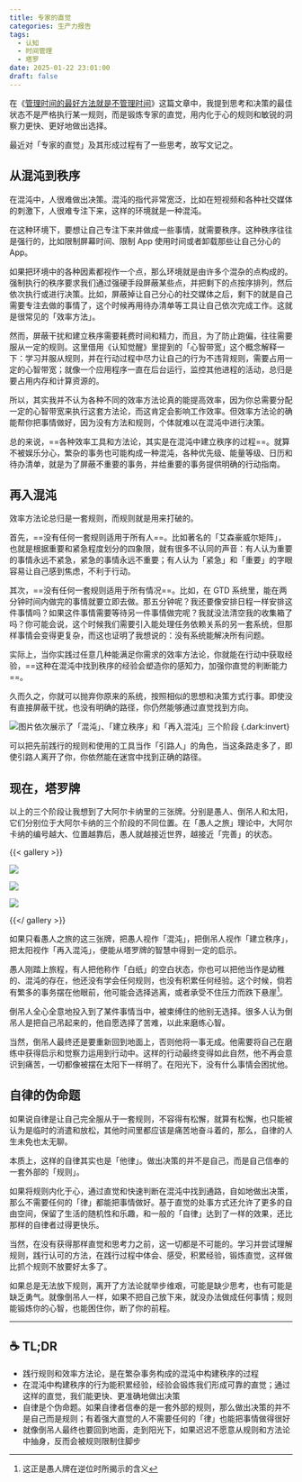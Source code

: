 ```yaml
---
title: 专家的直觉
categories: 生产力报告
tags:
  - 认知
  - 时间管理
  - 塔罗
date: 2025-01-22 23:01:00
draft: false
---
```


在《[管理时间的最好方法就是不管理时间](/posts/管理时间的最好方法就是不管理时间/)》这篇文章中，我提到思考和决策的最佳状态不是严格执行某一规则，而是锻炼专家的直觉，用内化于心的规则和敏锐的洞察力更快、更好地做出选择。

<!--more-->

最近对「专家的直觉」及其形成过程有了一些思考，故写文记之。

## 从混沌到秩序

在混沌中，人很难做出决策。混沌的指代非常宽泛，比如在短视频和各种社交媒体的刺激下，人很难专注下来，这样的环境就是一种混沌。

在这种环境下，要想让自己专注下来并做成一些事情，就需要秩序。这种秩序往往是强行的，比如限制屏幕时间、限制 App 使用时间或者卸载那些让自己分心的 App。

如果把环境中的各种因素都视作一个点，那么环境就是由许多个混杂的点构成的。强制执行的秩序要求我们通过强硬手段屏蔽某些点，并把剩下的点按序排列，然后依次执行或进行决策。比如，屏蔽掉让自己分心的社交媒体之后，剩下的就是自己需要专注去做的事情了，这个时候再用待办清单等工具让自己依次完成工作。这就是很常见的「效率方法」。

然而，屏蔽干扰和建立秩序需要耗费时间和精力，而且，为了防止跑偏，往往需要服从一定的规则。这里借用《认知觉醒》里提到的「心智带宽」这个概念解释一下：学习并服从规则，并在行动过程中尽力让自己的行为不违背规则，需要占用一定的心智带宽；就像一个应用程序一直在后台运行，监控其他进程的活动，总归是要占用内存和计算资源的。

所以，其实我并不认为各种不同的效率方法论真的能提高效率，因为你总需要分配一定的心智带宽来执行这套方法论，而这肯定会影响工作效率。但效率方法论的确能帮你把事情做好，因为没有方法和规则，个体就难以在混沌中进行决策。

总的来说，==各种效率工具和方法论，其实是在混沌中建立秩序的过程==。就算不被娱乐分心，繁杂的事务也可能构成一种混沌，各种优先级、能量等级、日历和待办清单，就是为了屏蔽不重要的事务，并给重要的事务提供明确的行动指南。

## 再入混沌

效率方法论总归是一套规则，而规则就是用来打破的。

首先，==没有任何一套规则适用于所有人==。比如著名的「艾森豪威尔矩阵」，也就是根据重要和紧急程度划分的四象限，就有很多不认同的声音：有人认为重要的事情永远不紧急，紧急的事情永远不重要；有人认为「紧急」和「重要」的字眼容易让自己感到焦虑，不利于行动。

其次，==没有任何一套规则适用于所有情况==。比如，在 GTD 系统里，能在两分钟时间内做完的事情就要立即去做。那五分钟呢？我还要像安排日程一样安排这件事情吗？如果这件事情需要等待另一件事情做完呢？我就没法清空我的收集箱了吗？你可能会说，这个时候我们需要引入能处理任务依赖关系的另一套系统，但那样事情会变得更复杂，而这也证明了我想说的：没有系统能解决所有问题。

实际上，当你实践过任意几种能满足你需求的效率方法论，你就能在行动中获取经验，==这种在混沌中找到秩序的经验会塑造你的感知力，加强你直觉的判断能力==。

久而久之，你就可以抛弃你原来的系统，按照相似的思想和决策方式行事。即使没有直接屏蔽干扰，也没有明确的路径，你仍然能够通过直觉找到方向。

![](https://image.guhub.cn/uPic/2025/01/IMG_0285.PNG "图片依次展示了「混沌」、「建立秩序」和「再入混沌」三个阶段")
{.dark:invert}

可以把先前践行的规则和使用的工具当作「引路人」的角色，当这条路走多了，即使引路人离开了你，你依然能在迷宫中找到正确的路径。

## 现在，塔罗牌

以上的三个阶段让我想到了大阿尔卡纳里的三张牌。分别是愚人、倒吊人和太阳，它们分别位于大阿尔卡纳的三个阶段的不同位置。在「愚人之旅」理论中，大阿尔卡纳的编号越大、位置越靠后，愚人就越接近世界，越接近「完善」的状态。

{{< gallery >}}

![](https://image.guhub.cn/uPic/2025/01/RWS_Tarot_00_Fool.jpg)

![](https://image.guhub.cn/uPic/2025/01/RWS_Tarot_12_Hanged_Man.jpg)

![](https://image.guhub.cn/uPic/2025/01/RWS_Tarot_19_Sun.jpg)

{{</ gallery >}}

如果只看愚人之旅的这三张牌，把愚人视作「混沌」，把倒吊人视作「建立秩序」，把太阳视作「再入混沌」，便能从塔罗牌的智慧中得到一定的启示。

愚人刚踏上旅程，有人把他称作「白纸」的空白状态，你也可以把他当作是幼稚的、混沌的存在，他还没有学会任何规则，也没有积累任何经验。这个时候，倘若有繁多的事务摆在他眼前，他可能会选择逃离，或者承受不住压力而跌下悬崖[^1]。

倒吊人全心全意地投入到了某件事情当中，被束缚住的他别无选择。很多人认为倒吊人是把自己吊起来的，他自愿选择了苦难，以此来磨练心智。

当然，倒吊人最终还是要重新回到地面上，否则他将一事无成。他需要将自己在磨练中获得启示和觉察力运用到行动中。这样的行动最终变得如此自然，他不再会意识到痛苦，一切都像被摆在太阳下一样明了。在阳光下，没有什么事情会困扰他。

## 自律的伪命题

如果说自律是让自己完全服从于一套规则，不容得有松懈，就算有松懈，也只能被认为是临时的消遣和放松，其他时间里都应该是痛苦地奋斗着的，那么，自律的人生未免也太无聊。

本质上，这样的自律其实也是「他律」。做出决策的并不是自己，而是自己信奉的一套外部的「规则」。

如果将规则内化于心，通过直觉和快速判断在混沌中找到通路，自如地做出决策，那么不需要任何的「律」都能把事情做好。基于直觉的处事方式还允许了更多的自由空间，保留了生活的随机性和乐趣，和一般的「自律」达到了一样的效果，还比那样的自律者过得更快乐。

当然，在没有获得那样直觉和思考力之前，这一切都是不可能的。学习并尝试理解规则，践行认可的方法，在践行过程中体会、感受，积累经验，锻炼直觉，这样做比抓个规则不放要好太多了。

如果总是无法放下规则，离开了方法论就举步维艰，可能是缺少思考，也有可能是缺乏勇气。就像倒吊人一样，如果不把自己放下来，就没办法做成任何事情；规则能锻炼你的心智，也能困住你，断了你的前程。

---

## ☕️ TL;DR

- 践行规则和效率方法论，是在繁杂事务构成的混沌中构建秩序的过程
- 在混沌中构建秩序的行为能积累经验，经验会锻炼我们形成可靠的直觉；通过这样的直觉，我们能更快、更准确地做出决策
- 自律是个伪命题。如果自律者信奉的是一套外部的规则，那么做出决策的并不是自己而是规则；有着强大直觉的人不需要任何的「律」也能把事情做得很好
- 就像倒吊人最终也要回到地面，走到阳光下，如果迟迟不愿意从规则和方法论中抽身，反而会被规则限制住脚步

[^1]: 这正是愚人牌在逆位时所揭示的含义
